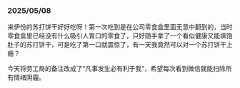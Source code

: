 ### 2025/05/08
来伊份的苏打饼干好好吃呀！第一次吃到是在公司零食盒里面无意中翻到的，当时零食盒里已经没有什么吸引人胃口的零食了，只好随手拿了一个看似健康又能填饱肚子的苏打饼干，可是吃了第一口就震惊了，有一天我竟然可以对一个苏打饼干上瘾？

今天将劳工局的备注改成了“凡事发生必有利于我”，希望每次看到微信就能扫除所有情绪阴霾。